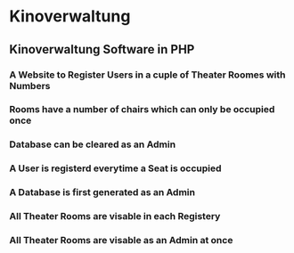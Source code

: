 # Kinoverwaltung
## Kinoverwaltung Software in PHP
### A Website to Register Users in a cuple of Theater Roomes with Numbers
### Rooms have a number of chairs which can only be occupied once
### Database can be cleared as an Admin
### A User is registerd everytime a Seat is occupied
### A Database is first generated as an Admin
### All Theater Rooms are visable in each Registery
### All Theater Rooms are visable as an Admin at once